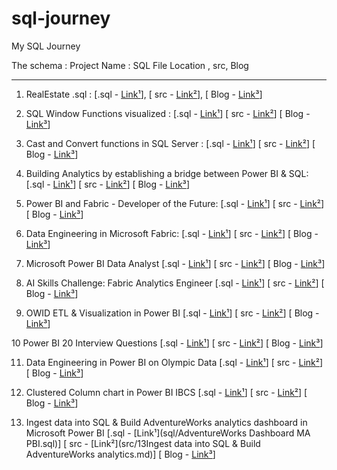 # sql-journey
My SQL Journey

The schema : Project Name : SQL File Location , src, Blog
<!-- 
[.sql - [Link¹]()]
[ src - [Link²]()]
[ Blog - [Link³]()]
 -->
---

 1. RealEstate  .sql : 
 [.sql - [Link¹](sql/RealEstate_Db_Desi_SQLQuery.sql)], 
 [ src - [Link²](src/1ERDdbrealestate.png)], 
 [ Blog - [Link³](https://dheerajy1.hashnode.dev/database-design-project-for-real-estate)]
 
 2. SQL Window Functions visualized : 
 [.sql - [Link¹](sql/windowfun.sql)]
[ src - [Link²](dheerajy1/sql-journey/src/2sqlWindowfunctions.png)]
[ Blog - [Link³](https://dheerajy1.hashnode.dev/sql-window-functions-visualized)]

3. Cast and Convert functions in SQL Server :
[.sql - [Link¹](sql/castandconvert.sql)]
[ src - [Link²](src/3castnconvert.md)]
[ Blog - [Link³]()]

4. Building Analytics by establishing a bridge between Power BI & SQL:
[.sql - [Link¹](sql/chocolatesdbsqlfile.sql)]
[ src - [Link²](src/4bridgePowerBI&SQL.md)]
[ Blog - [Link³](https://dheerajy1.hashnode.dev/building-analytics-by-establishing-a-bridge-between-power-bi-sql)] 

5. Power BI and Fabric - Developer of the Future:
[.sql - [Link¹]()]
[ src - [Link²](src/5PowerBI&FabricDeveloper.md)]
[ Blog - [Link³](https://dheerajy1.hashnode.dev/power-bi-and-fabric-developer-of-the-future)]

6. Data Engineering in Microsoft Fabric:
[.sql - [Link¹]()]
[ src - [Link²](src/6DataEngineeringinMSfabric.md)]
[ Blog - [Link³](https://dheerajy1.hashnode.dev/data-engineering-in-microsoft-fabric)]

7. Microsoft Power BI Data Analyst
[.sql - [Link¹]()]
[ src - [Link²](src/7MicrosoftPowerBIDatAnalyst.md)]
[ Blog - [Link³]()]


8. AI Skills Challenge: Fabric Analytics Engineer
[.sql - [Link¹]()]
[ src - [Link²](src/8AISkillsChallengeFabricAnalyticsEngineer.md)]
[ Blog - [Link³](https://dheerajy1.hashnode.dev/ai-skills-challenge-fabric-analytics-engineer)]

9. OWID ETL  & Visualization in Power BI
[.sql - [Link¹](sql/Ourworldindataenergyconsmpbyworld.pbix)]
[ src - [Link²](src/9OWIDETL&VisualizationinPowerBI.md)]
[ Blog - [Link³](https://dheerajy1.hashnode.dev/owid-etl-visualization-in-power-bi)]

10 Power BI 20 Interview Questions
[.sql - [Link¹]()]
[ src - [Link²](src/10PowerBI20InterviewQuestions.md)]
[ Blog - [Link³](https://dheerajy1.hashnode.dev/power-bi-20-interview-questions)]


11. Data Engineering in Power BI on Olympic Data
[.sql - [Link¹]()]
[ src - [Link²](src/11DataEngineeringinPowerBIonOlympicData.md)]
[ Blog - [Link³](https://dheerajy1.hashnode.dev/data-engineering-in-power-bi-on-olympic-data)]

12. Clustered Column chart in Power BI IBCS
[.sql - [Link¹]()]
[ src - [Link²](src/12ClusteredColumnchartIBCS.md)]
[ Blog - [Link³](https://dheerajy1.hashnode.dev/clustered-column-chart-in-power-bi-ibcs)]

13. Ingest data into SQL & Build AdventureWorks analytics dashboard in Microsoft Power BI
[.sql - [Link¹](sql/AdventureWorks Dashboard MA PBI.sql)]
[ src - [Link²](src/13Ingest data into SQL & Build AdventureWorks analytics.md)]
[ Blog - [Link³]()]

